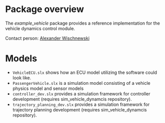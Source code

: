 # Package overview
The *example_vehicle* package provides a reference implementation for the vehicle dynamics control module.

Contact person: [Alexander Wischnewski](mailto:alexander.wischnewski@tum.de)

# Models
* `VehicleECU.slx` shows how an ECU model utilizing the software could look like.
* `PassengerVehicle.slx` is a simulation model consisting of a vehicle physics model and sensor models
* `controller_dev.slx` provides a simulation framework for controller development (requires sim_vehicle_dynamcis repository).
* `trajectory_planning_dev.slx` provides a simulation framework for trajectory planning development (requires sim_vehicle_dynamcis repository).
